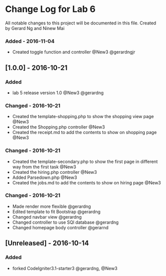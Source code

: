 # Change Log for Lab 6
All notable changes to this project will be documented in this file. Created by Gerard Ng and Ninew Mai

### Added - 2016-11-04
- Created toggle function and controller @New3 @gerardngjr

## [1.0.0] - 2016-10-21
### Added
- lab 5 release version 1.0 @New3 @gerardng

### Changed - 2016-10-21 
- Created the template-shopping.php to show the shopping view page @New3
- Created the Shopping.php controller @New3
- Created the receipt.md to add the contents to show on shopping page @New3

### Changed - 2016-10-21 
- Created the template-secondary.php to show the first page in different way from the first task @New3
- Created the hiring.php controller @New3
- Added Parsedown.php @New3
- Created the jobs.md to add the contents to show on hiring page @New3


### Changed - 2016-10-21 
 - Made render more flexible @gerardng
 - Edited template to fit Bootstrap @gerardng
 - Changed navbar view @gerardng
 - Changed controller to use SQl database @gerardng
 - Changed homepage body controller @gerarnd
 
 
## [Unreleased] - 2016-10-14
### Added
- forked CodeIgniter3.1-starter3 @gerardng, @New3
 

 
